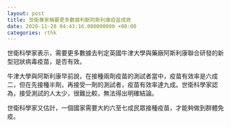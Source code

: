 ```yaml
---
layout: post
title: 世衛專家稱要更多數據判斷阿斯利康疫苗成效
date: 2020-11-28 04:43:16.000000000 +08:00
categories: rthk
---
```


世衛科學家表示，需要更多數據去判定英國牛津大學與藥廠阿斯利康聯合研發的新型冠狀病毒疫苗，是否有效。

牛津大學與阿斯利康早前說，在接種兩劑疫苗的測試者當中，疫苗有效率是六成二，但在先接種半劑，再接受一劑的測試者，疫苗有效率達九成。世衛科學家認為，接受測試的人太少，很難比較，無法得出明確結論。

世衛科學家又估計，一個國家需要大約六至七成民眾接種疫苗，才能夠做到群體免疫。
